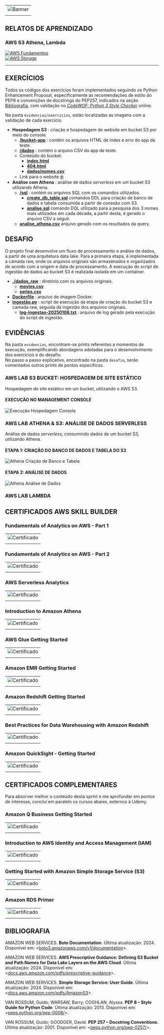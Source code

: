 #

||
|---|
|![Banner](/assets/banner-sprint6.png)|
||

## RELATOS DE APRENDIZADO

### AWS S3 Athena, Lambda

[![AWS Fundamentos](https://img.shields.io/badge/Guia-AWS_Fundamentos-ED751A)](/guide/aws_fundamentos.md)  
[![AWS Storage](https://img.shields.io/badge/Guia-AWS_Storage-ED751A)](/guide/aws_storage.md)

---

## EXERCÍCIOS

Todos os códigos dos exercícios foram implementados seguindo os Python Enhancement Proposal, especificamente as recomendações de estilo do PEP8 e convenções de docstrings do PEP257, indicados na seção [Bibliografia](#bibliografia), com validação no [*CodeWOF: Python 3 Style Checker*](https://www.codewof.co.nz/style/python3/) online.

Na pasta `evidencias/exercicios`, estão localizadas as imagens com a validação de cada exercício.

* **Hospedagem S3** : criação e hospedagem de website em bucket S3 por meio do console.
  * [**/bucket-app**](./exercicios/bucket-app/) : contém os arquivos HTML de index e erro do app de teste.
  * [**/dados**](./exercicios/dados/) : contém o arquivo CSV do app de teste.
  * Conteúdo do bucket:
    * [**index.html**](./exercicios/bucket-app/index.html)
    * [**404.html**](./exercicios/bucket-app/404.html)
    * [**dados/nomes.csv**](./exercicios/dados/nomes.csv)
  * Link para o website [֍](http://compass-sprint5-lab.s3-website-us-east-1.amazonaws.com/)
* **Análise com Athena** : análise de dados *serverless* em um bucket S3 utilizando Athena.
  * [**/sql**](./exercicios/sql/) : contém os arquivos SQL com os comandos utilizados.
    * [**create_db_table.sql**](./exercicios/sql/create_db_table.sql) comandos DDL para criação de banco de dados e tabela consumida a partir de conexão com S3.
    * [**analise.sql**](./exercicios/sql/analise.sql) comando DQL utilizado para a pesquisa dos 3 nomes mais utilizados em cada década, a partir desta, é gerado o arquivo CSV a seguir.
  * [**analise_athena.csv**](./exercicios/analise_athena.csv) arquivo gerado com os resultados da query.

## DESAFIO

O projeto final desenvolve um fluxo de processamento e análise de dados, a partir de uma arquitetura data lake. Para a primeira etapa, é implementada a camada raw, onde os arquivos originais são armazenados e organizados de acordo com a origem e data de processamento. A execução do script de ingestão de dados ao bucket S3 é realizada isolada em um container.

* [**./dados_raw**](./desafio/dados_raw/) : diretório com os arquivos originais.
  * [**movies.csv**](./desafio/dados_raw/movies.csv)
  * [**series.csv**](./desafio/dados_raw/series.csv)
* [**Dockerfile**](./desafio/Dockerfile) : arquivo de imagem Docker.
* [**ingestão.py**](./desafio/ingestao.py) : script de execução da etapa de criação do bucket S3 e camada raw, seguida da ingestão dos arquivos originais.
  * [**log-ingestao-20250106.txt**](./desafio/log-ingestao-20250106.txt) : arquivo de log gerado pela execução do script de ingestão.

## EVIDÊNCIAS

Na pasta `evidencias`, encontram-se prints referentes a momentos de execução, exemplificando abordagens adotadas para o desenvolvimento dos exercícios e do desafio.  
No passo a passo explicativo, encontrado na pasta `desafio`, serão comentados outros prints de pontos específicos.

### AWS LAB S3 BUCKET: HOSPEDAGEM DE SITE ESTÁTICO

Hospedagem de site estático em um bucket, utilizando o AWS S3.

#### EXECUÇÃO NO MANAGEMENT CONSOLE

![Execução Hospedagem Console](./evidencias/exercicios/1-lab-hospedagem.gif)

### AWS LAB ATHENA & S3: ANÁLISE DE DADOS SERVERLESS

Análise de dados *serverless*, consumindo dados de um bucket S3, utilizando Athena.

#### ETAPA 1: CRIAÇÃO DO BANCO DE DADOS E TABELA DO S3

![Athena Criação de Banco e Tabela](./evidencias/exercicios/2-athena-criacao-banco.gif)

#### ETAPA 2: ANÁLISE DE DADOS

![Athena Análise de Dados](./evidencias/exercicios/3-athena-create-table-analise.gif)

### AWS LAB LAMBDA

## CERTIFICADOS AWS SKILL BUILDER

### Fundamentals of Analytics on AWS - Part 1

| |
|---|
|![Certificado](./certificados/cert-analytics-fundamentals-1.jpg) |
||

### Fundamentals of Analytics on AWS - Part 2

| |
|---|
|![Certificado]() |
||

### AWS Serverless Analytics

| |
|---|
|![Certificado](./certificados/cert-serverless-analytics.jpg) |
||

### Introduction to Amazon Athena

| |
|---|
|![Certificado](./certificados/cert-intro-amazon-athena.jpg) |
||

### AWS Glue Getting Started

| |
|---|
|![Certificado](./certificados/cert-getting-start-emr.jpg) |
||

### Amazon EMR Getting Started

| |
|---|
|![Certificado](./certificados/cert-getting-start-emr.jpg) |
||

### Amazon Redshift Getting Started

| |
|---|
|![Certificado](./certificados/cert-getting-started-redshift.jpg) |
||

### Best Practices for Data Warehousing with Amazon Redshift

| |
|---|
|![Certificado](./certificados/cert-best-practices-data-warehousing.jpg) |
||

### Amazon QuickSight - Getting Started

| |
|---|
|![Certificado]() |
||

## CERTIFICADOS COMPLEMENTARES

Para absorver melhor o conteúdo desta sprint e me aprofundar em pontos de interesse, concluí em paralelo os cursos abaixo, externos à Udemy.

### Amazon Q Business Getting Started

| |
|---|
|![Certificado](certificados/cert-comp-amazon-q-business.jpg)|
||

### Introduction to AWS Identity and Access Management (IAM)

| |
|---|
|![Certificado](certificados/cert-comp-intro-aws-iam.jpg)|
||

### Getting Started with Amazon Simple Storage Service (S3)

| |
|---|
|![Certificado](certificados/cert-comp-getting-started-s3.jpg)|
||

### Amazon RDS Primer

| |
|---|
|![Certificado](certificados/cert-comp-rds-service-primer.jpg)|
||

## BIBLIOGRAFIA

AMAZON WEB SERVICES. **Boto Documentation**. Última atualização: 2024. Disponível em: <[boto3.amazonaws.com/v1/documentation](https://boto3.amazonaws.com/v1/documentation/api/latest/index.html)>.

AMAZON WEB SERVICES. **AWS Prescriptive Guidance: Defining S3 Bucket and Path Names for
Data Lake Layers on the AWS Cloud**. Última atualização: 2024. Disponível em: <[docs.aws.amazon.com/pdfs/prescriptive-guidance](https://docs.aws.amazon.com/pdfs/prescriptive-guidance/latest/defining-bucket-names-data-lakes/definiing-bucket-names-data-lakes.pdf#raw-data-layer-naming-structure)>.

AMAZON WEB SERVICES. **Simple Storage Service: User Guide**. Última atualização: 2024. Disponível em: <[docs.aws.amazon.com/pdfs/AmazonS3](https://docs.aws.amazon.com/pdfs/AmazonS3/latest/userguide/s3-userguide.pdf)>.

VAN ROSSUM, Guido; WARSAW, Barry; COGHLAN, Alyssa. **PEP 8 – Style Guide for Python Code**. Última atualização: 2013. Disponível em: <[peps.python.org/pep-0008/](https://peps.python.org/pep-0008/)>.  

VAN ROSSUM, Guido; GOODGER, David. **PEP 257 – Docstring Conventions**. Última atualização: 2001. Disponível em: <[peps.python.org/pep-0257/](https://peps.python.org/pep-0257/)>.
